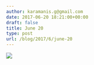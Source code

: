 ```yaml
---
author: karamanis.g@gmail.com
date: 2017-06-20 18:21:00+00:00
draft: false
title: June 20
type: post
url: /blog/2017/6/june-20
---
```


![](https://images.squarespace-cdn.com/content/v1/4f3f61bae4b063b909445965/1497979294801-OXAA2Q8KIPG8KVG65PGC/ke17ZwdGBToddI8pDm48kLSERMgCVymnItqhne5EfYV7gQa3H78H3Y0txjaiv_0fDoOvxcdMmMKkDsyUqMSsMWxHk725yiiHCCLfrh8O1z5QHyNOqBUUEtDDsRWrJLTmMCg6RGY8TrcVSOIk4QoDPnvjthEs8TAhVmYN7i_-QaEW7L_Q40KNxq4S2FLq3V0y/image-asset.jpeg?format=original)

